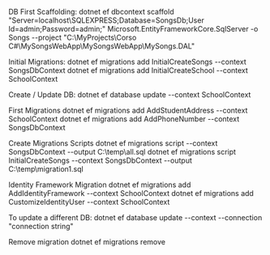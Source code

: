 ﻿
DB First Scaffolding:
dotnet ef dbcontext scaffold "Server=localhost\\SQLEXPRESS;Database=SongsDb;User Id=admin;Password=admin;"  Microsoft.EntityFrameworkCore.SqlServer -o Songs --project "C:\MyProjects\Corso C#\MySongsWebApp\MySongsWebApp\MySongs.DAL"

Initial Migrations:
dotnet ef migrations add InitialCreateSongs --context SongsDbContext
dotnet ef migrations add InitialCreateSchool --context SchoolContext

Create / Update DB:
dotnet ef database update --context SchoolContext

First Migrations
dotnet ef migrations add AddStudentAddress --context SchoolContext
dotnet ef migrations add AddPhoneNumber --context SongsDbContext

Create Migrations Scripts
dotnet ef migrations script --context SongsDbContext --output C:\temp\all.sql
dotnet ef migrations script InitialCreateSongs --context SongsDbContext --output C:\temp\migration1.sql


Identity Framework Migration
dotnet ef migrations add AddIdentityFramework --context SchoolContext
dotnet ef migrations add CustomizeIdentityUser --context SchoolContext


To update a different DB:
dotnet ef database update --context <context> --connection "connection string"

Remove migration
dotnet ef migrations remove


